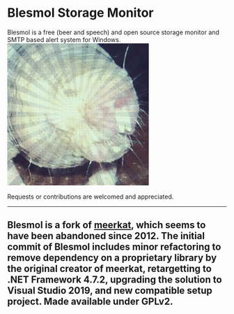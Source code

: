 # Blesmol Storage Monitor

Blesmol is a free (beer and speech) and open source storage monitor and SMTP based alert system for Windows.
![Alt text](blesmol.jpg?raw=true "Blesmol")

Requests or contributions are welcomed and appreciated. 

---
Blesmol is a fork of [meerkat](https://archive.codeplex.com), which seems to have been abandoned since 2012. The initial commit of Blesmol includes minor refactoring to remove dependency on a proprietary library by the original creator of meerkat, retargetting to .NET Framework 4.7.2, upgrading the solution to Visual Studio 2019, and new compatible setup project. Made available under GPLv2. 
---
